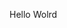 Hello Wolrd


























































































































































































































































































































































































































































































































































































































































































































































































































































































































































































































































































































































































































































































































































































































































































































































































































































































































































































































































































































































































































































































































































































































































































































































